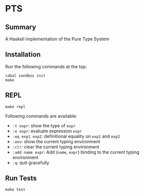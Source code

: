 # PTS

## Summary

A Haskell implementation of the Pure Type System


## Installation ##

Run the following commands at the top:

```
cabal sandbox init
make
```

## REPL

```
make repl
```

Following commands are available:

+ `:t expr`: show the type of `expr`
+ `:e expr`: evaluate expression `expr`
+ `:eq exp1 exp2`: definitional equality on `exp1` and `exp2`
+ `:env`: show the current typing environment
+ `:clr`: clear the current typing environment
+ `:add name expr`: Add (`name`, `expr`) binding to the current typing environment
+ `:q`: quit gracefully


## Run Tests

```
make test
```

